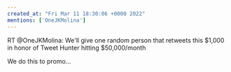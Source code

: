 ```yaml
---
created_at: "Fri Mar 11 18:30:06 +0000 2022"
mentions: ['OneJKMolina']
---
```


RT @OneJKMolina: We'll give one random person that retweets this $1,000 in honor of Tweet Hunter hitting $50,000/month

We do this to promo…